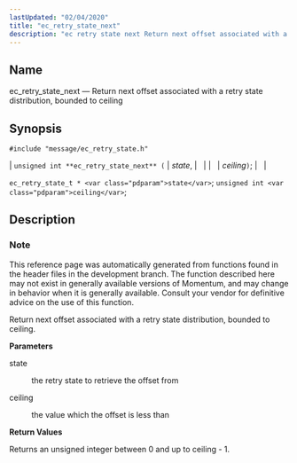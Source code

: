 ```yaml
---
lastUpdated: "02/04/2020"
title: "ec_retry_state_next"
description: "ec retry state next Return next offset associated with a retry state distribution bounded to ceiling unsigned int ec retry state next state ceiling ec retry state t state unsigned int ceiling This reference page was automatically generated from functions found in the header files in the development branch The..."
---
```


<a name="apis.ec_retry_state_next"></a> 
## Name

ec_retry_state_next — Return next offset associated with a retry state distribution, bounded to ceiling

## Synopsis

`#include "message/ec_retry_state.h"`

| `unsigned int **ec_retry_state_next** (` | <var class="pdparam">state</var>, |   |
|   | <var class="pdparam">ceiling</var>`)`; |   |

`ec_retry_state_t * <var class="pdparam">state</var>`;
`unsigned int <var class="pdparam">ceiling</var>`;<a name="idp57328016"></a> 
## Description

### Note

This reference page was automatically generated from functions found in the header files in the development branch. The function described here may not exist in generally available versions of Momentum, and may change in behavior when it is generally available. Consult your vendor for definitive advice on the use of this function.

Return next offset associated with a retry state distribution, bounded to ceiling.

**<a name="idp57330928"></a> Parameters**

<dl class="variablelist">

<dt>state</dt>

<dd>

the retry state to retrieve the offset from

</dd>

<dt>ceiling</dt>

<dd>

the value which the offset is less than

</dd>

</dl>

**<a name="idp57335536"></a> Return Values**

Returns an unsigned integer between 0 and up to ceiling - 1.
